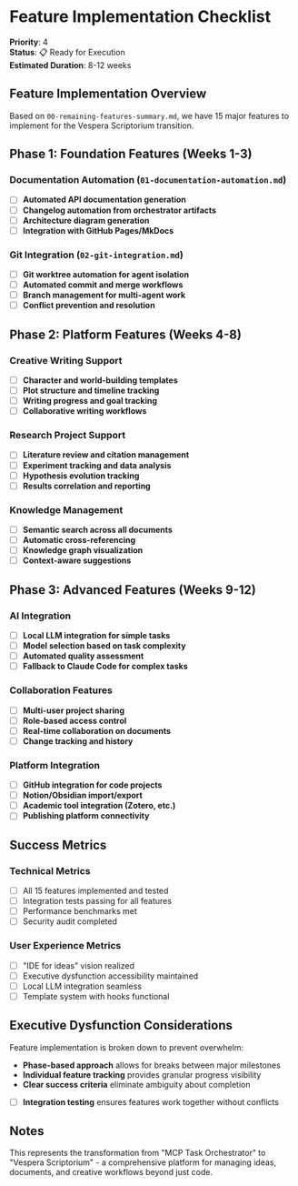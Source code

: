 # Feature Implementation Checklist

**Priority**: 4  
**Status**: 📋 Ready for Execution  
**Estimated Duration**: 8-12 weeks

## Feature Implementation Overview

Based on `00-remaining-features-summary.md`, we have 15 major features to implement for the Vespera Scriptorium transition.

## Phase 1: Foundation Features (Weeks 1-3)

### Documentation Automation (`01-documentation-automation.md`)
- [ ] **Automated API documentation generation**
- [ ] **Changelog automation from orchestrator artifacts**
- [ ] **Architecture diagram generation**
- [ ] **Integration with GitHub Pages/MkDocs**

### Git Integration (`02-git-integration.md`)  
- [ ] **Git worktree automation for agent isolation**
- [ ] **Automated commit and merge workflows**
- [ ] **Branch management for multi-agent work**
- [ ] **Conflict prevention and resolution**

## Phase 2: Platform Features (Weeks 4-8)

### Creative Writing Support
- [ ] **Character and world-building templates**
- [ ] **Plot structure and timeline tracking**
- [ ] **Writing progress and goal tracking**
- [ ] **Collaborative writing workflows**

### Research Project Support
- [ ] **Literature review and citation management**
- [ ] **Experiment tracking and data analysis**
- [ ] **Hypothesis evolution tracking**
- [ ] **Results correlation and reporting**

### Knowledge Management
- [ ] **Semantic search across all documents**
- [ ] **Automatic cross-referencing**
- [ ] **Knowledge graph visualization**
- [ ] **Context-aware suggestions**

## Phase 3: Advanced Features (Weeks 9-12)

### AI Integration
- [ ] **Local LLM integration for simple tasks**
- [ ] **Model selection based on task complexity**
- [ ] **Automated quality assessment**
- [ ] **Fallback to Claude Code for complex tasks**

### Collaboration Features
- [ ] **Multi-user project sharing**
- [ ] **Role-based access control**
- [ ] **Real-time collaboration on documents**
- [ ] **Change tracking and history**

### Platform Integration
- [ ] **GitHub integration for code projects**
- [ ] **Notion/Obsidian import/export**
- [ ] **Academic tool integration (Zotero, etc.)**
- [ ] **Publishing platform connectivity**

## Success Metrics

### Technical Metrics
- [ ] All 15 features implemented and tested
- [ ] Integration tests passing for all features
- [ ] Performance benchmarks met
- [ ] Security audit completed

### User Experience Metrics
- [ ] "IDE for ideas" vision realized
- [ ] Executive dysfunction accessibility maintained
- [ ] Local LLM integration seamless
- [ ] Template system with hooks functional

## Executive Dysfunction Considerations

Feature implementation is broken down to prevent overwhelm:
- **Phase-based approach** allows for breaks between major milestones
- **Individual feature tracking** provides granular progress visibility
- **Clear success criteria** eliminate ambiguity about completion
- [ ] **Integration testing** ensures features work together without conflicts

## Notes

This represents the transformation from "MCP Task Orchestrator" to "Vespera Scriptorium" - a comprehensive platform for managing ideas, documents, and creative workflows beyond just code.